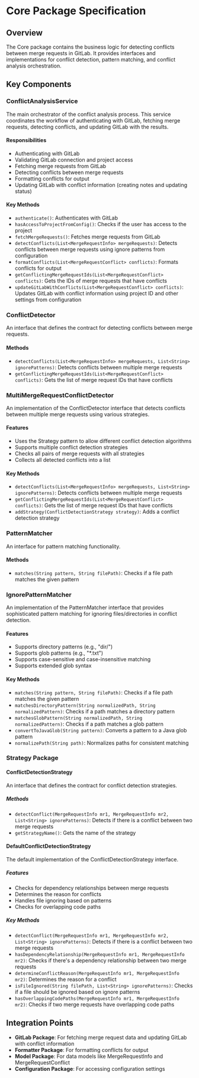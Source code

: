 # Core Package Specification

## Overview
The Core package contains the business logic for detecting conflicts between merge requests in GitLab. It provides interfaces and implementations for conflict detection, pattern matching, and conflict analysis orchestration.

## Key Components

### ConflictAnalysisService
The main orchestrator of the conflict analysis process. This service coordinates the workflow of authenticating with GitLab, fetching merge requests, detecting conflicts, and updating GitLab with the results.

#### Responsibilities
- Authenticating with GitLab
- Validating GitLab connection and project access
- Fetching merge requests from GitLab
- Detecting conflicts between merge requests
- Formatting conflicts for output
- Updating GitLab with conflict information (creating notes and updating status)

#### Key Methods
- `authenticate()`: Authenticates with GitLab
- `hasAccessToProjectFromConfig()`: Checks if the user has access to the project
- `fetchMergeRequests()`: Fetches merge requests from GitLab
- `detectConflicts(List<MergeRequestInfo> mergeRequests)`: Detects conflicts between merge requests using ignore patterns from configuration
- `formatConflicts(List<MergeRequestConflict> conflicts)`: Formats conflicts for output
- `getConflictingMergeRequestIds(List<MergeRequestConflict> conflicts)`: Gets the IDs of merge requests that have conflicts
- `updateGitLabWithConflicts(List<MergeRequestConflict> conflicts)`: Updates GitLab with conflict information using project ID and other settings from configuration

### ConflictDetector
An interface that defines the contract for detecting conflicts between merge requests.

#### Methods
- `detectConflicts(List<MergeRequestInfo> mergeRequests, List<String> ignorePatterns)`: Detects conflicts between multiple merge requests
- `getConflictingMergeRequestIds(List<MergeRequestConflict> conflicts)`: Gets the list of merge request IDs that have conflicts

### MultiMergeRequestConflictDetector
An implementation of the ConflictDetector interface that detects conflicts between multiple merge requests using various strategies.

#### Features
- Uses the Strategy pattern to allow different conflict detection algorithms
- Supports multiple conflict detection strategies
- Checks all pairs of merge requests with all strategies
- Collects all detected conflicts into a list

#### Key Methods
- `detectConflicts(List<MergeRequestInfo> mergeRequests, List<String> ignorePatterns)`: Detects conflicts between multiple merge requests
- `getConflictingMergeRequestIds(List<MergeRequestConflict> conflicts)`: Gets the list of merge request IDs that have conflicts
- `addStrategy(ConflictDetectionStrategy strategy)`: Adds a conflict detection strategy

### PatternMatcher
An interface for pattern matching functionality.

#### Methods
- `matches(String pattern, String filePath)`: Checks if a file path matches the given pattern

### IgnorePatternMatcher
An implementation of the PatternMatcher interface that provides sophisticated pattern matching for ignoring files/directories in conflict detection.

#### Features
- Supports directory patterns (e.g., "dir/")
- Supports glob patterns (e.g., "*.txt")
- Supports case-sensitive and case-insensitive matching
- Supports extended glob syntax

#### Key Methods
- `matches(String pattern, String filePath)`: Checks if a file path matches the given pattern
- `matchesDirectoryPattern(String normalizedPath, String normalizedPattern)`: Checks if a path matches a directory pattern
- `matchesGlobPattern(String normalizedPath, String normalizedPattern)`: Checks if a path matches a glob pattern
- `convertToJavaGlob(String pattern)`: Converts a pattern to a Java glob pattern
- `normalizePath(String path)`: Normalizes paths for consistent matching

### Strategy Package

#### ConflictDetectionStrategy
An interface that defines the contract for conflict detection strategies.

##### Methods
- `detectConflict(MergeRequestInfo mr1, MergeRequestInfo mr2, List<String> ignorePatterns)`: Detects if there is a conflict between two merge requests
- `getStrategyName()`: Gets the name of the strategy

#### DefaultConflictDetectionStrategy
The default implementation of the ConflictDetectionStrategy interface.

##### Features
- Checks for dependency relationships between merge requests
- Determines the reason for conflicts
- Handles file ignoring based on patterns
- Checks for overlapping code paths

##### Key Methods
- `detectConflict(MergeRequestInfo mr1, MergeRequestInfo mr2, List<String> ignorePatterns)`: Detects if there is a conflict between two merge requests
- `hasDependencyRelationship(MergeRequestInfo mr1, MergeRequestInfo mr2)`: Checks if there's a dependency relationship between two merge requests
- `determineConflictReason(MergeRequestInfo mr1, MergeRequestInfo mr2)`: Determines the reason for a conflict
- `isFileIgnored(String filePath, List<String> ignorePatterns)`: Checks if a file should be ignored based on ignore patterns
- `hasOverlappingCodePaths(MergeRequestInfo mr1, MergeRequestInfo mr2)`: Checks if two merge requests have overlapping code paths

## Integration Points
- **GitLab Package**: For fetching merge request data and updating GitLab with conflict information
- **Formatter Package**: For formatting conflicts for output
- **Model Package**: For data models like MergeRequestInfo and MergeRequestConflict
- **Configuration Package**: For accessing configuration settings
